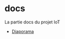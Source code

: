 # docs
La partie docs du projet IoT
- [Diaporama](https://iese5-iot-2425-ftd-gnss.github.io/docs/slides/01-introduction/index.html)
  
